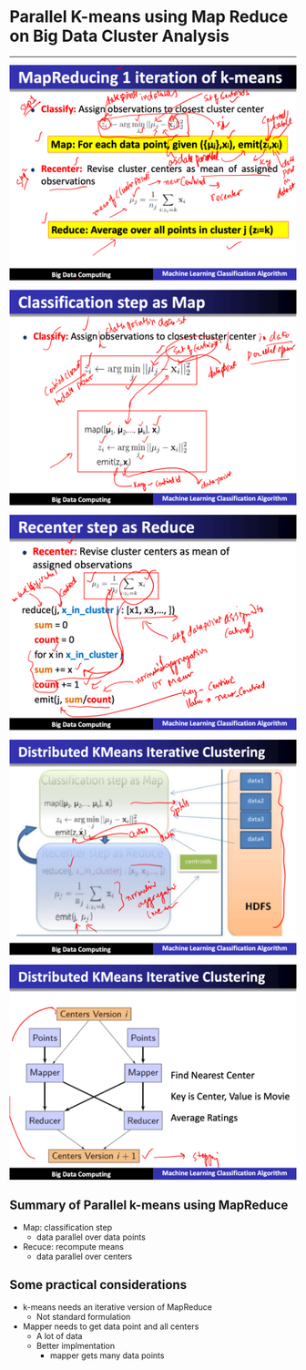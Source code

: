 # Parallel K-means using Map Reduce on Big Data Cluster Analysis

---

![image](media/Parallel-K-means-using-Map-Reduce-on-Big-Data-Cluster-Analysis-image1.png)

![image](media/Parallel-K-means-using-Map-Reduce-on-Big-Data-Cluster-Analysis-image2.png)

![image](media/Parallel-K-means-using-Map-Reduce-on-Big-Data-Cluster-Analysis-image3.png)

![image](media/Parallel-K-means-using-Map-Reduce-on-Big-Data-Cluster-Analysis-image4.png)

![image](media/Parallel-K-means-using-Map-Reduce-on-Big-Data-Cluster-Analysis-image5.png)

## Summary of Parallel k-means using MapReduce

- Map: classification step
  - data parallel over data points
- Recuce: recompute means
  - data parallel over centers

## Some practical considerations

- k-means needs an iterative version of MapReduce
  - Not standard formulation
- Mapper needs to get data point and all centers
  - A lot of data
  - Better implmentation
    - mapper gets many data points
